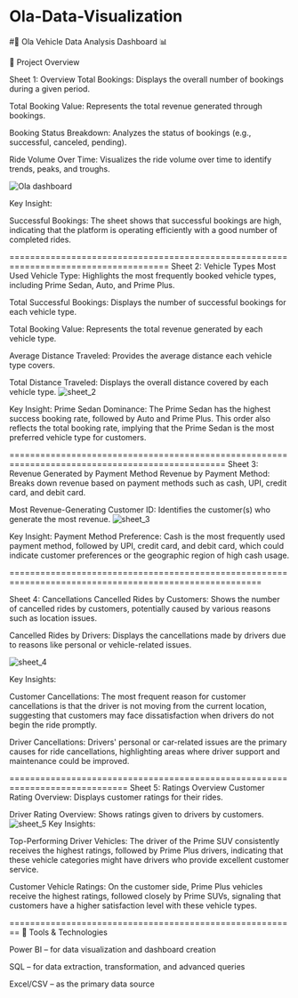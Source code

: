 # Ola-Data-Visualization
#🚗 Ola Vehicle Data Analysis Dashboard 📊

📌 Project Overview

Sheet 1: Overview
Total Bookings: Displays the overall number of bookings during a given period.

Total Booking Value: Represents the total revenue generated through bookings.

Booking Status Breakdown: Analyzes the status of bookings (e.g., successful, canceled, pending).

Ride Volume Over Time: Visualizes the ride volume over time to identify trends, peaks, and troughs.

![Ola dashboard](https://github.com/user-attachments/assets/5644596d-76d3-4551-be14-b38c42c724f0)

Key Insight:

Successful Bookings: The sheet shows that successful bookings 
are high, indicating that the platform is operating 
efficiently with a good number of completed rides.

=====================================================================================
Sheet 2: Vehicle Types
Most Used Vehicle Type: Highlights the most frequently booked vehicle types, including Prime Sedan, Auto, and Prime Plus.

Total Successful Bookings: Displays the number of successful bookings for each vehicle type.

Total Booking Value: Represents the total revenue generated by each vehicle type.

Average Distance Traveled: Provides the average distance each vehicle type covers.

Total Distance Traveled: Displays the overall distance covered by each vehicle type.
![sheet_2](https://github.com/user-attachments/assets/f631a9f4-52a8-4c66-a066-170e300ec366)

Key Insight:
Prime Sedan Dominance: The Prime Sedan has the highest success 
booking rate, followed by Auto and Prime Plus. This order also 
reflects the total booking rate, implying that the Prime Sedan 
is the most preferred vehicle type for customers.

================================================================================================
Sheet 3: Revenue Generated by Payment Method
Revenue by Payment Method: Breaks down revenue based on payment methods such as cash, UPI, credit card, and debit card.

Most Revenue-Generating Customer ID: Identifies the customer(s) who generate the most revenue.
![sheet_3](https://github.com/user-attachments/assets/c09f8040-bf12-4e8a-a1b1-b3992d0e4bdd)

Key Insight:
Payment Method Preference: Cash is the most frequently used 
payment method, followed by UPI, credit card, and debit card, 
which could indicate customer preferences or the geographic 
region of high cash usage.

=======================================================================================================

Sheet 4: Cancellations
Cancelled Rides by Customers: Shows the number of cancelled rides by customers, potentially caused by various reasons such as location issues.

Cancelled Rides by Drivers: Displays the cancellations made by drivers due to reasons like personal or vehicle-related issues.

![sheet_4](https://github.com/user-attachments/assets/2b438509-f791-4e16-98a0-8784e6d4c5e8)

Key Insights:

Customer Cancellations: The most frequent reason for customer 
cancellations is that the driver is not moving from the 
current location, suggesting that customers may face 
dissatisfaction when drivers do not begin the ride promptly.

Driver Cancellations: Drivers' personal or car-related issues 
are the primary causes for ride cancellations, highlighting 
areas where driver support and maintenance could be improved.

=============================================================================
Sheet 5: Ratings Overview
Customer Rating Overview: Displays customer ratings for their rides.

Driver Rating Overview: Shows ratings given to drivers by customers.
![sheet_5](https://github.com/user-attachments/assets/9cb2cb65-19d6-4892-bb61-d5aca69ec287)
Key Insights:

Top-Performing Driver Vehicles: The driver of the Prime SUV 
consistently receives the highest ratings, followed by Prime 
Plus drivers, indicating that these vehicle categories might 
have drivers who provide excellent customer service.

Customer Vehicle Ratings: On the customer side, Prime Plus 
vehicles receive the highest ratings, followed closely by 
Prime SUVs, signaling that customers have a higher 
satisfaction level with these vehicle types.

========================================================
🔧 Tools & Technologies

Power BI – for data visualization and dashboard creation

SQL – for data extraction, transformation, and advanced queries

Excel/CSV – as the primary data source
